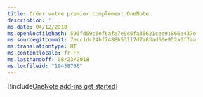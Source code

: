 ```yaml
---
title: Créer votre premier complément OneNote
description: ''
ms.date: 04/12/2018
ms.openlocfilehash: 593fd59c6ef6afa7e9c6fa35621cee91866e437e
ms.sourcegitcommit: 7ecc1dc24bf7488b53117d7a83ad60e952a6f7aa
ms.translationtype: HT
ms.contentlocale: fr-FR
ms.lasthandoff: 08/23/2018
ms.locfileid: "19438766"
---
```

[!include[OneNote add-ins get started](../includes/file-get-started-onenote.md)]